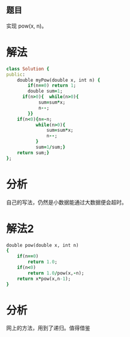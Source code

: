 ## 题目
实现 pow(x, n)。
# 解法

```ruby
class Solution {
public:
    double myPow(double x, int n) {
        if(n==0) return 1;
        double sum=1;
      if(n>0){  while(n>0){
            sum=sum*x;
            n--;
        }}
    if(n<0){n=-n;
           while(n>0){
               sum=sum*x;
               n--;
           }
           sum=1/sum;}
    return sum;}
};

```
# 分析
自己的写法，仍然是小数据能通过大数据便会超时。
# 解法2

```ruby
double pow(double x, int n)  
{  
    if(n==0)  
        return 1.0;  
    if(n<0)  
        return 1.0/pow(x,-n);  
    return x*pow(x,n-1);  
}

```
# 分析
网上的方法，用到了递归。值得借鉴
